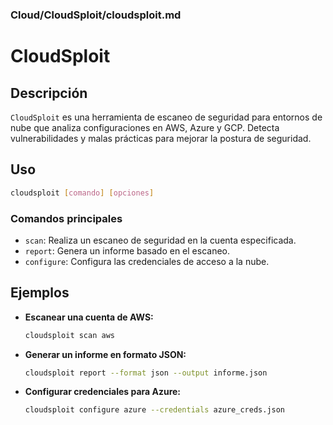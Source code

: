 ### **Cloud/CloudSploit/cloudsploit.md**

# CloudSploit

## Descripción

`CloudSploit` es una herramienta de escaneo de seguridad para entornos de nube que analiza configuraciones en AWS, Azure y GCP. Detecta vulnerabilidades y malas prácticas para mejorar la postura de seguridad.

## Uso

```bash
cloudsploit [comando] [opciones]
```

### Comandos principales

- `scan`: Realiza un escaneo de seguridad en la cuenta especificada.
- `report`: Genera un informe basado en el escaneo.
- `configure`: Configura las credenciales de acceso a la nube.

## Ejemplos

- **Escanear una cuenta de AWS:**

  ```bash
  cloudsploit scan aws
  ```

- **Generar un informe en formato JSON:**

  ```bash
  cloudsploit report --format json --output informe.json
  ```

- **Configurar credenciales para Azure:**

  ```bash
  cloudsploit configure azure --credentials azure_creds.json
  ```
